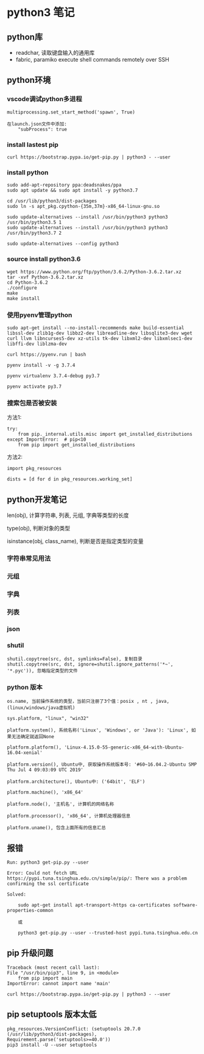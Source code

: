 # python3 笔记

## python库

- readchar, 读取键盘输入的通用库
- fabric, paramiko
    execute shell commands remotely over SSH

## python环境

### vscode调试python多进程

    multiprocessing.set_start_method('spawn', True)

    在launch.json文件中添加:
        "subProcess": true

### install lastest pip

    curl https://bootstrap.pypa.io/get-pip.py | python3 - --user

### install python

    sudo add-apt-repository ppa:deadsnakes/ppa
    sudo apt update && sudo apt install -y python3.7

    cd /usr/lib/python3/dist-packages
    sudo ln -s apt_pkg.cpython-{35m,37m}-x86_64-linux-gnu.so

    sudo update-alternatives --install /usr/bin/python3 python3 /usr/bin/python3.5 1
    sudo update-alternatives --install /usr/bin/python3 python3 /usr/bin/python3.7 2

    sudo update-alternatives --config python3

### source install python3.6

    wget https://www.python.org/ftp/python/3.6.2/Python-3.6.2.tar.xz
    tar -xvf Python-3.6.2.tar.xz
    cd Python-3.6.2
    ./configure
    make
    make install

### 使用pyenv管理python

    sudo apt-get install --no-install-recommends make build-essential libssl-dev zlib1g-dev libbz2-dev libreadline-dev libsqlite3-dev wget curl llvm libncurses5-dev xz-utils tk-dev libxml2-dev libxmlsec1-dev libffi-dev liblzma-dev

    curl https://pyenv.run | bash

    pyenv install -v -g 3.7.4

    pyenv virtualenv 3.7.4-debug py3.7

    pyenv activate py3.7

### 搜索包是否被安装

方法1:

    try:
        from pip._internal.utils.misc import get_installed_distributions
    except ImportError:  # pip<10
        from pip import get_installed_distributions

方法2:

    import pkg_resources

    dists = [d for d in pkg_resources.working_set]

## python开发笔记

len(obj), 计算字符串, 列表, 元组, 字典等类型的长度

type(obj), 判断对象的类型

isinstance(obj, class_name), 判断是否是指定类型的变量

### 字符串常见用法

### 元组

### 字典

### 列表

### json

### shutil

    shutil.copytree(src, dst, symlinks=False), 复制目录
    shutil.copytree(src, dst, ignore=shutil.ignore_patterns('*~', '*.pyc')), 忽略指定类型的文件

### python 版本

    os.name, 当前操作系统的类型，当前只注册了3个值：posix , nt , java, (linux/windows/java虚拟机)

    sys.platform, "linux", "win32"

    platform.system(), 系统名称('Linux', 'Windows', or 'Java'): 'Linux', 如果无法确定就返回None

    platform.platform(), 'Linux-4.15.0-55-generic-x86_64-with-Ubuntu-16.04-xenial'

    platform.version(), Ubuntu中, 获取操作系统版本号: '#60~16.04.2-Ubuntu SMP Thu Jul 4 09:03:09 UTC 2019'

    platform.architecture(), Ubuntu中: ('64bit', 'ELF')

    platform.machine(), 'x86_64'

    platform.node(), '主机名', 计算机的网络名称

    platform.processor(), 'x86_64', 计算机处理器信息

    platform.uname(), 包含上面所有的信息汇总



## 报错

    Run: python3 get-pip.py --user

    Error: Could not fetch URL https://pypi.tuna.tsinghua.edu.cn/simple/pip/: There was a problem confirming the ssl certificate

    Solved:

        sudo apt-get install apt-transport-https ca-certificates software-properties-common

        或

        python3 get-pip.py --user --trusted-host pypi.tuna.tsinghua.edu.cn

## pip 升级问题

    Traceback (most recent call last):
    File "/usr/bin/pip3", line 9, in <module>
        from pip import main
    ImportError: cannot import name 'main'

    curl https://bootstrap.pypa.io/get-pip.py | python3 - --user

## pip setuptools 版本太低

    pkg_resources.VersionConflict: (setuptools 20.7.0 (/usr/lib/python3/dist-packages), Requirement.parse('setuptools>=40.0'))
    pip3 install -U --user setuptools
